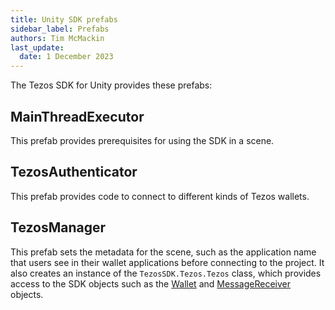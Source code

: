 ```yaml
---
title: Unity SDK prefabs
sidebar_label: Prefabs
authors: Tim McMackin
last_update:
  date: 1 December 2023
---
```


The Tezos SDK for Unity provides these prefabs:

## MainThreadExecutor

This prefab provides prerequisites for using the SDK in a scene.

## TezosAuthenticator

This prefab provides code to connect to different kinds of Tezos wallets.

<!-- TODO more info on its objects, or just link to instructions for connecting? -->

## TezosManager

This prefab sets the metadata for the scene, such as the application name that users see in their wallet applications before connecting to the project.
It also creates an instance of the `TezosSDK.Tezos.Tezos` class, which provides access to the SDK objects such as the [Wallet](./Wallet) and [MessageReceiver](./MessageReceiver) objects.
